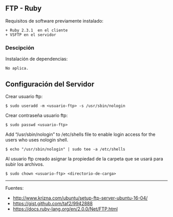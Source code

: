 ## FTP - Ruby

Requisitos de software previamente instalado:

	+ Ruby 2.3.1  en el cliente
	+ VSFTP en el servidor

### Descipción

Instalación de dependencias:

	No aplica.

## Configuración del Servidor

Crear usuario ftp:

    $ sudo useradd -m <usuario-ftp> -s /usr/sbin/nologin

Crear contraseña usuario ftp:

    $ sudo passwd <usuario-ftp>

Add “/usr/sbin/nologin” to /etc/shells file to enable login access for the users who uses nologin shell.

    $ echo "/usr/sbin/nologin" | sudo tee -a /etc/shells
  
Al usuario ftp creado asignar la propiedad de la carpeta que se usará para subir los archivos.

    $ sudo chown <usuario-ftp> <directorio-de-carga>

--- 
Fuentes:
+ http://www.krizna.com/ubuntu/setup-ftp-server-ubuntu-16-04/
+ https://gist.github.com/taf2/9942888
+ https://docs.ruby-lang.org/en/2.0.0/Net/FTP.html